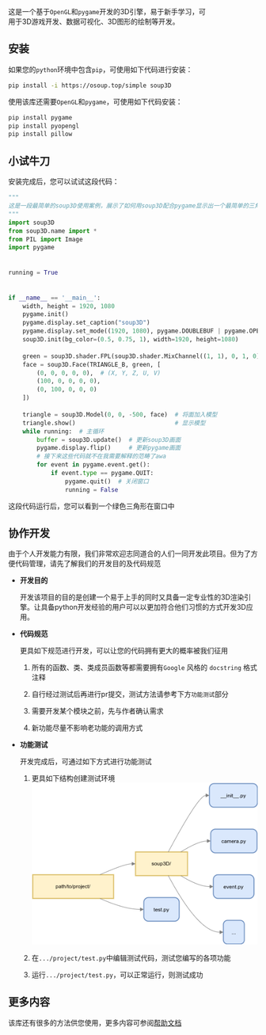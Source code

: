 这是一个基于`OpenGL`和`pygame`开发的3D引擎，易于新手学习，可  
用于3D游戏开发、数据可视化、3D图形的绘制等开发。

## 安装

如果您的`python`环境中包含`pip`，可使用如下代码进行安装：

```bash
pip install -i https://osoup.top/simple soup3D
```

使用该库还需要`OpenGL`和`pygame`，可使用如下代码安装：

```bash
pip install pygame
pip install pyopengl
pip install pillow
```

## 小试牛刀

安装完成后，您可以试试这段代码：

```python
"""
这是一段最简单的soup3D使用案例，展示了如何用soup3D配合pygame显示出一个最简单的三角形
"""
import soup3D
from soup3D.name import *
from PIL import Image
import pygame


running = True


if __name__ == '__main__':
    width, height = 1920, 1080
    pygame.init()                                                            # 初始化pygame
    pygame.display.set_caption("soup3D")
    pygame.display.set_mode((1920, 1080), pygame.DOUBLEBUF | pygame.OPENGL)  # 将pygame窗口作为OpenGL容器
    soup3D.init(bg_color=(0.5, 0.75, 1), width=1920, height=1080)            # 初始化soup3D

    green = soup3D.shader.FPL(soup3D.shader.MixChannel((1, 1), 0, 1, 0))  # 创建绿色材质
    face = soup3D.Face(TRIANGLE_B, green, [                               # 创建面
        (0, 0, 0, 0, 0),  # (X, Y, Z, U, V)
        (100, 0, 0, 0, 0),
        (0, 100, 0, 0, 0)
    ])

    triangle = soup3D.Model(0, 0, -500, face)  # 将面加入模型
    triangle.show()                            # 显示模型
    while running:  # 主循环
        buffer = soup3D.update()  # 更新soup3D画面
        pygame.display.flip()     # 更新pygame画面
        # 接下来这些代码就不在我需要解释的范畴了awa
        for event in pygame.event.get():
            if event.type == pygame.QUIT:
                pygame.quit()  # 关闭窗口
                running = False

```

这段代码运行后，您可以看到一个绿色三角形在窗口中

## 协作开发

由于个人开发能力有限，我们非常欢迎志同道合的人们一同开发此项目。但为了方便代码管理，请先了解我们的开发目的及代码规范

- **开发目的**
  
  开发该项目的目的是创建一个易于上手的同时又具备一定专业性的3D渲染引擎。让具备python开发经验的用户可以以更加符合他们习惯的方式开发3D应用。
  
- **代码规范**
  
  更具如下规范进行开发，可以让您的代码拥有更大的概率被我们征用
  
  1. 所有的函数、类、类成员函数等都需要拥有`Google` 风格的 `docstring` 格式注释
    
  2. 自行经过测试后再进行pr提交，测试方法请参考下方`功能测试`部分
    
  3. 需要开发某个模块之前，先与作者确认需求
  
  4. 新功能尽量不影响老功能的调用方式
    
- **功能测试**
  
  开发完成后，可通过如下方式进行功能测试
  
  1. 更具如下结构创建测试环境   
     ![目录结构](./readmepic0.png)
  
  2. 在`.../project/test.py`中编辑测试代码，测试您编写的各项功能
  
  3. 运行`.../project/test.py`，可以正常运行，则测试成功

## 更多内容

该库还有很多的方法供您使用，更多内容可参阅[帮助文档](./help.md)